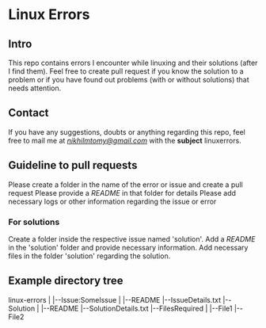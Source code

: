 # Linux Errors
## Intro
This repo contains errors I encounter while linuxing and their solutions (after
I find them).
Feel free to create pull request if you know the solution to a problem or if
you have found out problems (with or without solutions) that needs attention.
## Contact
If you have any suggestions, doubts or anything regarding this repo, feel free
to mail me at *nikhilmtomy@gmail.com* with the **subject** linuxerrors.
## Guideline to pull requests
Please create a folder in the name of the error or issue and create a pull
request
Please provide a *README* in that folder for details
Please add necessary logs or other information regarding the issue or error
### For solutions
Create a folder inside the respective issue named 'solution'.
Add a *README* in the 'solution' folder and provide necessary information.
Add necessary files in the folder 'solution' regarding the solution.
## Example directory tree
linux-errors
|
|--Issue:SomeIssue
   |
	    |--README
			   |--IssueDetails.txt
				    |--Solution
						      |
										  |--README
												  |--SolutionDetails.txt
														  |--FilesRequired
																     |
																		 		 |--File1
																				 		 |--File2
